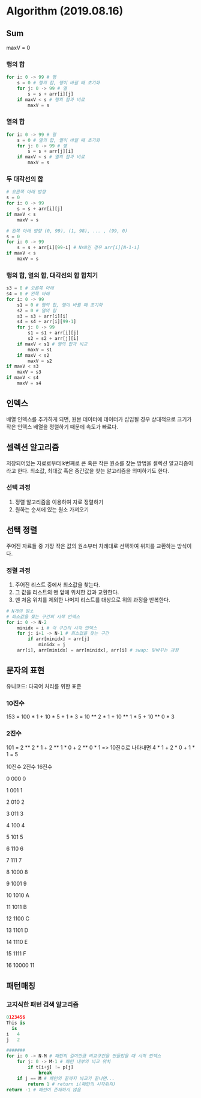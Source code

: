 # Algorithm (2019.08.16)

## Sum

maxV = 0



### 행의 합

```python
for i: 0 -> 99 # 행
	s = 0 # 행의 합, 행이 바뀔 때 초기화
	for j: 0 -> 99 # 열
        s = s + arr[i][j]
    if maxV < s # 행의 합과 비료
    	maxV = s
```



### 열의 합

```python
for i: 0 -> 99 # 열
    s = 0 # 열의 합, 열이 바뀔 때 초기화
    for j: 0 -> 99 # 행
        s = s + arr[j][i]
    if maxV < s # 열의 합과 비료
    	maxV = s
```



### 두 대각선의 합

```python
# 오른쪽 아래 방향
s = 0
for i: 0 -> 99
    s = s + arr[i][j]
if maxV < s
	maxV = s

# 왼쪽 아래 방향 (0, 99), (1, 98), ... , (99, 0)
s = 0
for i: 0 -> 99
    s = s + arr[i][99-i] # NxN인 경우 arr[i][N-1-i]
if maxV < s
	maxV = s
```



### 행의 합, 열의 합, 대각선의 합 합치기

```python
s3 = 0 # 오른쪽 아래
s4 = 0 # 왼쪽 아래
for i: 0 -> 99
    s1 = 0 # 행의 합, 행이 바뀔 때 초기화
    s2 = 0 # 열의 합
    s3 = s3 + arr[i][i]
    s4 = s4 + arr[i][99-1]
    for j: 0 -> 99
        s1 = s1 + arr[i][j]
        s2 = s2 + arr[j][i]
    if maxV < s1 # 행의 합과 비교
    	maxV = s1
    if maxV < s2
    	maxV = s2
if maxV < s3
	maxV = s3
if maxV < s4
	maxV = s4
```



## 인덱스

배열 인덱스를 추가하게 되면, 원본 데이터에 데이터가 삽입될 경우 상대적으로 크기가 작은 인덱스 배열을 정렬하기 때문에 속도가 빠르다.



## 셀렉션 알고리즘

저장되어있는 자료로부터 k번째로 큰 혹은 작은 원소를 찾는 방법을 셀렉션 알고리즘이라고 한다. 최소값, 최대값 혹은 중간값을 찾는 알고리즘을 의미하기도 한다.



### 선택 과정

1. 정렬 알고리즘을 이용하여 자료 정렬하기
2. 원하는 순서에 있는 원소 가져오기



## 선택 정렬

주어진 자료들 중 가장 작은 값의 원소부터 차례대로 선택하여 위치를 교환하는 방식이다.



### 정렬 과정

1. 주어진 리스트 중에서 최소값을 찾는다.
2. 그 값을 리스트의 맨 앞에 위치한 값과 교환한다.
3. 맨 처음 위치를 제외한 나머지 리스트를 대상으로 위의 과정을 반복한다.



``` python
# N개의 원소
# 최소값을 찾는 구간의 시작 인덱스
for i: 0 -> N-2
    minidx = i # 각 구간의 시작 인덱스
    for j: i+1 -> N-1 # 최소값을 찾는 구간
        if arr[minidx] > arr[j]
        	minidx = j
    arr[i], arr[minidx] = arr[minidx], arr[i] # swap: 맞바꾸는 과정
```



## 문자의 표현

유니코드: 다국어 처리를 위한 표준



### 10진수

153 = 100 * 1 + 10 * 5 + 1 * 3 = 10 ** 2 * 1 + 10 ** 1 * 5 + 10 ** 0 * 3



### 2진수

101 = 2 ** 2 * 1 + 2 ** 1 * 0 + 2 ** 0 * 1 => 10진수로 나타내면 4 * 1 + 2 * 0 + 1 * 1 = 5



10진수  2진수  16진수

0            000        0

1            001        1

2            010        2

3            011        3

4            100        4

5            101        5

6            110        6

7            111        7



8            1000      8

9            1001      9

10          1010      A

11          1011      B

12          1100      C

13          1101      D

14          1110      E

15          1111      F



16          10000    11



## 패턴매칭

### 고지식한 패턴 검색 알고리즘

```python
0123456
This is
  is
i   4
j   2

#######
for i: 0 -> N-M # 패턴의 길이만큼 비교구간을 만들었을 때 시작 인덱스
    for j: 0 -> M-1 # 패턴 내부의 비교 위치
        if t[i+j] != p[j]
            break
    if j == M # 패턴의 끝까지 바교가 끝나면...
    	return 1 # return i(패턴의 시작위치)
return -1 # 패턴이 존재하지 않음
```

